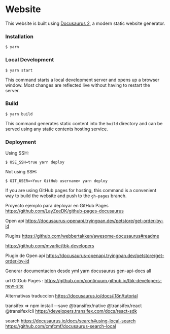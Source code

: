 # Website

This website is built using [Docusaurus 2](https://docusaurus.io/), a modern static website generator.

### Installation

```
$ yarn
```

### Local Development

```
$ yarn start
```

This command starts a local development server and opens up a browser window. Most changes are reflected live without having to restart the server.

### Build

```
$ yarn build
```

This command generates static content into the `build` directory and can be served using any static contents hosting service.

### Deployment

Using SSH:

```
$ USE_SSH=true yarn deploy
```

Not using SSH:

```
$ GIT_USER=<Your GitHub username> yarn deploy
```

If you are using GitHub pages for hosting, this command is a convenient way to build the website and push to the `gh-pages` branch.



Proyecto ejemplo para deployar en GitHub Pages https://github.com/LayZeeDK/github-pages-docusaurus

Open api https://docusaurus-openapi.tryingpan.dev/petstore/get-order-by-id

Plugins https://github.com/webbertakken/awesome-docusaurus#readme


https://github.com/mvarlic/tbk-developers



Plugin de Open api
 https://docusaurus-openapi.tryingpan.dev/petstore/get-order-by-id

Generar documentacion desde yml
yarn docusaurus gen-api-docs all





url GitGub Pages : https://github.com/continuum.github.io/tbk-developers-new-site


Alternativas traduccion 
https://docusaurus.io/docs/i18n/tutorial


transifex => 
npm install --save @transifex/native @transifex/react @transifex/cli
https://developers.transifex.com/docs/react-sdk


search
https://docusaurus.io/docs/search#using-local-search
https://github.com/cmfcmf/docusaurus-search-local